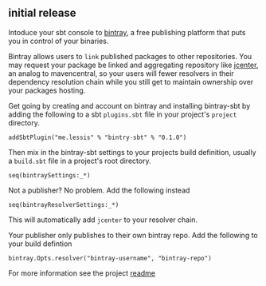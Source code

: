 ## initial release

Intoduce your sbt console to [bintray](https://bintray.com/), a free publishing platform that puts you in control of your binaries. 

Bintray allows users to `link` published packages to other repositories.  You may request your package be linked and aggregating repository like [jcenter](https://bintray.com/bintray/jcenter), an analog to mavencentral, so your users will fewer resolvers in their dependency resolution chain while you still get to maintain ownership over your packages hosting.

Get going by creating and account on bintray and installing bintray-sbt by adding the following to a sbt `plugins.sbt` file in your project's `project` directory.

    addSbtPlugin("me.lessis" % "bintry-sbt" % "0.1.0")
    
Then mix in the bintray-sbt settings to your projects build definition, usually a `build.sbt` file in a project's root directory.

    seq(bintraySettings:_*)
    
Not a publisher? No problem. Add the following instead

    seq(bintrayResolverSettings:_*)
    
This will automatically add `jcenter` to your resolver chain.

Your publisher only publishes to their own bintray repo. Add the following to your build defintion

    bintray.Opts.resolver("bintray-username", "bintray-repo")

For more information see the project [readme](https://github.com/softprops/bintray-sbt#readme)
